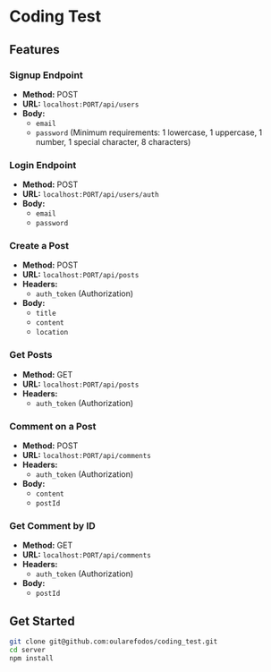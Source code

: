 # Coding Test

## Features

### Signup Endpoint

- **Method:** POST
- **URL:** `localhost:PORT/api/users`
- **Body:**
  - `email`
  - `password` (Minimum requirements: 1 lowercase, 1 uppercase, 1 number, 1 special character, 8 characters)

### Login Endpoint

- **Method:** POST
- **URL:** `localhost:PORT/api/users/auth`
- **Body:**
  - `email`
  - `password`

### Create a Post

- **Method:** POST
- **URL:** `localhost:PORT/api/posts`
- **Headers:**
  - `auth_token` (Authorization)
- **Body:**
  - `title`
  - `content`
  - `location`

### Get Posts

- **Method:** GET
- **URL:** `localhost:PORT/api/posts`
- **Headers:**
  - `auth_token` (Authorization)

### Comment on a Post

- **Method:** POST
- **URL:** `localhost:PORT/api/comments`
- **Headers:**
  - `auth_token` (Authorization)
- **Body:**
  - `content`
  - `postId`

### Get Comment by ID

- **Method:** GET
- **URL:** `localhost:PORT/api/comments`
- **Headers:**
  - `auth_token` (Authorization)
- **Body:**
  - `postId`

## Get Started

```bash
git clone git@github.com:oularefodos/coding_test.git
cd server
npm install

